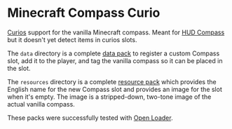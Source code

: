 # Minecraft Compass Curio

[Curios](https://www.curseforge.com/minecraft/mc-mods/curios) support for the
vanilla Minecraft compass. Meant for
[HUD Compass](https://www.curseforge.com/minecraft/mc-mods/hud-compass) but it
doesn't yet detect items in curios slots.

The `data` directory is a complete
[data pack](https://minecraft.fandom.com/wiki/Data_pack) to register a custom
Compass slot, add it to the player, and tag the vanilla compass so it can be
placed in the slot.

The `resources` directory is a complete
[resource pack](https://minecraft.fandom.com/wiki/Resource_pack) which provides
the English name for the new Compass slot and provides an image for the slot
when it's empty. The image is a stripped-down, two-tone image of the actual
vanilla compass.

These packs were successfully tested with
[Open Loader](https://www.curseforge.com/minecraft/mc-mods/open-loader).
